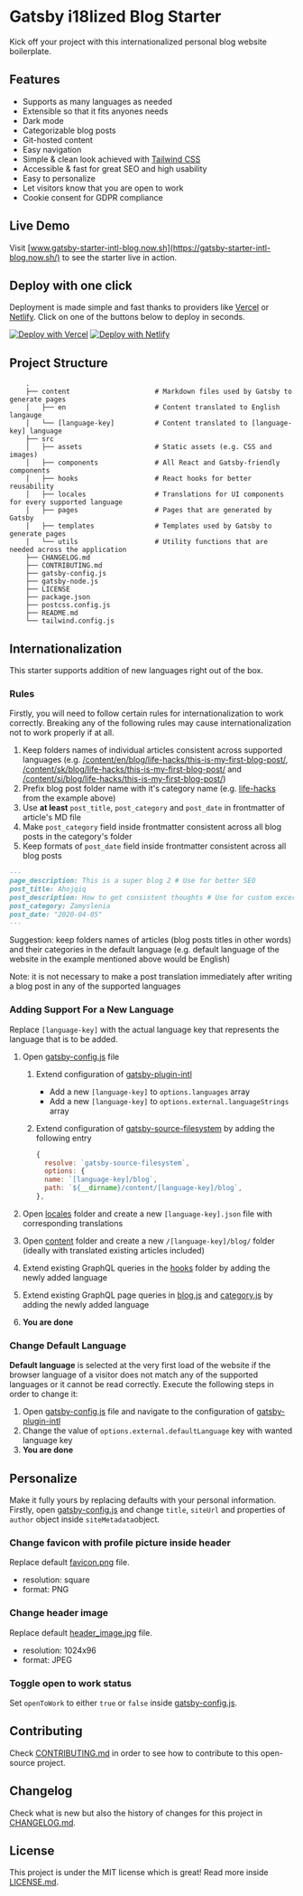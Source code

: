 # Gatsby i18lized Blog Starter

Kick off your project with this internationalized personal blog website boilerplate.

## Features

- Supports as many languages as needed
- Extensible so that it fits anyones needs
- Dark mode
- Categorizable blog posts
- Git-hosted content
- Easy navigation
- Simple & clean look achieved with [Tailwind CSS](https://tailwindcss.com/)
- Accessible & fast for great SEO and high usability
- Easy to personalize
- Let visitors know that you are open to work
- Cookie consent for GDPR compliance

## Live Demo

Visit [www.gatsby-starter-intl-blog.now.sh](https://gatsby-starter-intl-blog.now.sh/) to see the starter live in action.

## Deploy with one click

Deployment is made simple and fast thanks to providers like [Vercel](https://vercel.com) or [Netlify](https://netfliy.com). Click on one of the buttons below to deploy in seconds.

<a href="https://vercel.com/import/git?s=https://github.com/sampittko/gatsby-starter-intl-blog"><img src="https://vercel.com/button" alt="Deploy with Vercel"/></a> <a href="https://app.netlify.com/start/deploy?repository=https://github.com/sampittko/gatsby-starter-intl-blog"><img src="https://www.netlify.com/img/deploy/button.svg" alt="Deploy with Netlify"></a>

## Project Structure

```
    .
    ├── content                     # Markdown files used by Gatsby to generate pages
    │   ├── en                      # Content translated to English langauge
    │   └── [language-key]          # Content translated to [language-key] language
    ├── src
    │   ├── assets                  # Static assets (e.g. CSS and images)
    │   ├── components              # All React and Gatsby-friendly components
    │   ├── hooks                   # React hooks for better reusability
    │   ├── locales                 # Translations for UI components for every supported language
    │   ├── pages                   # Pages that are generated by Gatsby
    │   ├── templates               # Templates used by Gatsby to generate pages
    │   └── utils                   # Utility functions that are needed across the application
    ├── CHANGELOG.md
    ├── CONTRIBUTING.md
    ├── gatsby-config.js
    ├── gatsby-node.js
    ├── LICENSE
    ├── package.json
    ├── postcss.config.js
    ├── README.md
    └── tailwind.config.js

```

## Internationalization

This starter supports addition of new languages right out of the box.

### Rules

Firstly, you will need to follow certain rules for internationalization to work correctly. Breaking any of the following rules may cause internationalization not to work properly if at all.

1. Keep folders names of individual articles consistent across supported languages (e.g. <u>/content/en/blog/life-hacks/this-is-my-first-blog-post/</u>, <u>/content/sk/blog/life-hacks/this-is-my-first-blog-post/</u> and <u>/content/si/blog/life-hacks/this-is-my-first-blog-post/</u>)
2. Prefix blog post folder name with it's category name (e.g. <u>life-hacks</u> from the example above)
3. Use **at least** `post_title`, `post_category` and `post_date` in frontmatter of article's MD file
4. Make `post_category` field inside frontmatter consistent across all blog posts in the category's folder
5. Keep formats of `post_date` field inside frontmatter consistent across all blog posts

```markdown
---
page_description: This is a super blog 2 # Use for better SEO
post_title: Ahojqiq
post_description: How to get consistent thoughts # Use for custom excerpt
post_category: Zamyslenia
post_date: "2020-04-05"
---
```

Suggestion: keep folders names of articles (blog posts titles in other words) and their categories in the default language (e.g. default language of the website in the example mentioned above would be English)

Note: it is not necessary to make a post translation immediately after writing a blog post in any of the supported languages

### Adding Support For a New Language

Replace `[language-key]` with the actual language key that represents the language that is to be added.

1. Open [gatsby-config.js](https://github.com/sampittko/gatsby-starter-intl-blog/blob/main/gatsby-config.js) file

   1. Extend configuration of <u>gatsby-plugin-intl</u>

      - Add a new `[language-key]` to `options.languages` array
      - Add a new `[language-key]` to `options.external.languageStrings` array

   2. Extend configuration of <u>gatsby-source-filesystem</u> by adding the following entry

      ```javascript
      {
        resolve: `gatsby-source-filesystem`,
        options: {
        name: `[language-key]/blog`,
        path: `${__dirname}/content/[language-key]/blog`,
      },
      ```

2. Open [locales](https://github.com/sampittko/gatsby-starter-intl-blog/blob/main/src/locales/) folder and create a new `[language-key].json` file with corresponding translations

3. Open [content](https://github.com/sampittko/gatsby-starter-intl-blog/blob/main/content/) folder and create a new `/[language-key]/blog/` folder (ideally with translated existing articles included)

4. Extend existing GraphQL queries in the [hooks](https://github.com/sampittko/gatsby-starter-intl-blog/blob/main/src/hooks/) folder by adding the newly added language

5. Extend existing GraphQL page queries in [blog.js](https://github.com/sampittko/gatsby-starter-intl-blog/blob/main/src/templates/blog/blog.js) and [category.js](https://github.com/sampittko/gatsby-starter-intl-blog/blob/main/src/templates/blog/category.js) by adding the newly added language

6. **You are done**

### Change Default Language

**Default language** is selected at the very first load of the website if the browser language of a visitor does not match any of the supported languages or it cannot be read correctly. Execute the following steps in order to change it:

1. Open [gatsby-config.js](https://github.com/sampittko/gatsby-starter-intl-blog/blob/main/gatsby-config.js) file and navigate to the configuration of <u>gatsby-plugin-intl</u>
2. Change the value of `options.external.defaultLanguage` key with wanted language key
3. **You are done**

## Personalize

Make it fully yours by replacing defaults with your personal information. Firstly, open [gatsby-config.js](https://github.com/sampittko/gatsby-starter-intl-blog/blob/main/gatsby-config.js) and change `title`, `siteUrl` and properties of `author` object inside `siteMetadata`object.

### Change favicon with profile picture inside header

Replace default [favicon.png](https://github.com/sampittko/gatsby-starter-intl-blog/blob/main/src/assets/img/favicon.png) file.

- resolution: square
- format: PNG

### Change header image

Replace default [header_image.jpg](https://github.com/sampittko/gatsby-starter-intl-blog/blob/main/src/assets/img/header_image.jpg) file.

- resolution: 1024x96
- format: JPEG

### Toggle open to work status

Set `openToWork` to either `true` or `false` inside [gatsby-config.js](https://github.com/sampittko/gatsby-starter-intl-blog/blob/main/gatsby-config.js).

## Contributing

Check [CONTRIBUTING.md](https://github.com/sampittko/gatsby-starter-intl-blog/blob/main/CONTRIBUTING.md) in order to see how to contribute to this open-source project.

## Changelog

Check what is new but also the history of changes for this project in [CHANGELOG.md](https://github.com/sampittko/gatsby-starter-intl-blog/blob/main/CHANGELOG.md).

## License

This project is under the MIT license which is great! Read more inside [LICENSE.md](https://github.com/sampittko/gatsby-starter-intl-blog/blob/main/LICENSE).
